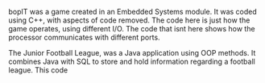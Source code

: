 bopIT was a game created in an Embedded Systems module.
It was coded using C++, with aspects of code removed.
The code here is just how the game operates, using different I/O.
The code that isnt here shows how the processor communicates with different ports. 

The Junior Football League, was a Java application using OOP methods. 
It combines Java with SQL to store and hold information regarding a football league.
This code 
